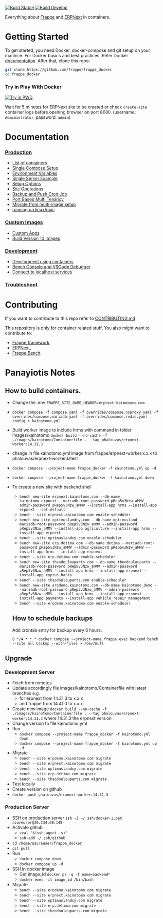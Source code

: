 [![Build Stable](https://github.com/frappe/frappe_docker/actions/workflows/build_stable.yml/badge.svg)](https://github.com/frappe/frappe_docker/actions/workflows/build_stable.yml)
[![Build Develop](https://github.com/frappe/frappe_docker/actions/workflows/build_develop.yml/badge.svg)](https://github.com/frappe/frappe_docker/actions/workflows/build_develop.yml)

Everything about [Frappe](https://github.com/frappe/frappe) and [ERPNext](https://github.com/frappe/erpnext) in containers.

# Getting Started

To get started, you need Docker, docker-compose and git setup on your machine. For Docker basics and best practices. Refer Docker [documentation](http://docs.docker.com).
After that, clone this repo:

```sh
git clone https://github.com/frappe/frappe_docker
cd frappe_docker
```

### Try in Play With Docker

<a href="https://labs.play-with-docker.com/?stack=https://raw.githubusercontent.com/frappe/frappe_docker/main/pwd.yml">
  <img src="https://raw.githubusercontent.com/play-with-docker/stacks/master/assets/images/button.png" alt="Try in PWD"/>
</a>

Wait for 5 minutes for ERPNext site to be created or check `create-site` container logs before opening browser on port 8080. (username: `Administrator`, password: `admin`)

# Documentation

### [Production](#production)

- [List of containers](docs/list-of-containers.md)
- [Single Compose Setup](docs/single-compose-setup.md)
- [Environment Variables](docs/environment-variables.md)
- [Single Server Example](docs/single-server-example.md)
- [Setup Options](docs/setup-options.md)
- [Site Operations](docs/site-operations.md)
- [Backup and Push Cron Job](docs/backup-and-push-cronjob.md)
- [Port Based Multi Tenancy](docs/port-based-multi-tenancy.md)
- [Migrate from multi-image setup](docs/migrate-from-multi-image-setup.md)
- [running on linux/mac](docs/setup_for_linux_mac.md)

### [Custom Images](#custom-images)

- [Custom Apps](docs/custom-apps.md)
- [Build Version 10 Images](docs/build-version-10-images.md)

### [Development](#development)

- [Development using containers](docs/development.md)
- [Bench Console and VSCode Debugger](docs/bench-console-and-vscode-debugger.md)
- [Connect to localhost services](docs/connect-to-localhost-services-from-containers-for-local-app-development.md)

### [Troubleshoot](docs/troubleshoot.md)

# Contributing

If you want to contribute to this repo refer to [CONTRIBUTING.md](CONTRIBUTING.md)

This repository is only for container related stuff. You also might want to contribute to:

- [Frappe framework](https://github.com/frappe/frappe#contributing),
- [ERPNext](https://github.com/frappe/erpnext#contributing),
- [Frappe Bench](https://github.com/frappe/bench).

# Panayiotis Notes
## How to build containers.
- Change the .env `FRAPPE_SITE_NAME_HEADER=erpnext.kainotomo.com`
- `docker compose -f compose.yaml -f overrides/compose.noproxy.yaml -f overrides/compose.mariadb.yaml -f overrides/compose.redis.yaml config > kainotomo.yml`
- Build worker image to include hrms with command in folder images/kainotomo `docker build --no-cache -f ./images/kainotomo/Containerfile . --tag phalouvas/erpnext-worker:14.31.3`
- change in file kainotomo.yml image from frappe/erpnext-worker:x.x.x to phalouvas/erpnext-worker:latest
- `docker compose --project-name frappe_docker -f kainotomo.yml up -d`
- `docker compose --project-name frappe_docker -f kainotomo.yml down`
- To create a new site with backend shell 
  - `bench new-site erpnext.kainotomo.com --db-name kainotomo_erpnext --mariadb-root-password pRep5v3Nzw_aMMV --admin-password pRep5v3Nzw_aMMV --install-app hrms --install-app erpnext --set-default`
  - `bench --site erpnext.kainotomo.com enable-scheduler`
  - `bench new-site optimuslandcy.com --db-name optimusland --mariadb-root-password pRep5v3Nzw_aMMV --admin-password pRep5v3Nzw_aMMV --install-app agriculture --install-app hrms --install-app erpnext`
  - `bench --site optimuslandcy.com enable-scheduler`
  - `bench new-site erp.detima.com --db-name detima --mariadb-root-password pRep5v3Nzw_aMMV --admin-password pRep5v3Nzw_aMMV --install-app hrms --install-app erpnext`
  - `bench --site erp.detima.com enable-scheduler`
  - `bench new-site theodoulouparts.com --db-name theodoulouparts --mariadb-root-password pRep5v3Nzw_aMMV --admin-password pRep5v3Nzw_aMMV --install-app hrms --install-app erpnext --install-app cyprus_banks`
  - `bench --site theodoulouparts.com enable-scheduler`
  - `bench new-site erpdemo.kainotomo.com --db-name kainotomo_demo --mariadb-root-password pRep5v3Nzw_aMMV --admin-password pRep5v3Nzw_aMMV --install-app hrms --install-app erpnext --install-app payments --install-app vehicle_repair_management`
  - `bench --site erpdemo.kainotomo.com enable-scheduler`

  ## How to schedule backups
  Add crontab entry for backup every 6 hours.

  ```
  0 */4 * * * docker compose --project-name frappe exec backend bench --site all backup --with-files > /dev/null
  ```
  
## Upgrade

### Development Server
- Fetch from remotes
- Update accordingly file images/kainotomo/Containerfile with latest branches e.g. 
  - for erpnext from 14.31.3 to x.x.x
  - and frappe from 14.41.0 to x.x.x
- Create new image `docker build --no-cache -f ./images/kainotomo/Containerfile . --tag phalouvas/erpnext-worker:14.31.3` where 14.31.3 the erpnext version
- Change version to file kainotomo.yml
- Run 
  - `docker compose --project-name frappe_docker -f kainotomo.yml down`
  - `docker compose --project-name frappe_docker -f kainotomo.yml up -d`
- Migrate
  - `bench --site erpdemo.kainotomo.com migrate`
  - `bench --site erpnext.kainotomo.com migrate`
  - `bench --site optimuslandcy.com migrate`
  - `bench --site erp.detima.com migrate`
  - `bench --site theodoulouparts.com migrate`
- Test locally
- Create version on github
- `docker push phalouvas/erpnext-worker:14.31.3`

### Production Server
- SSH on production server `ssh -i ~/.ssh/docker-1.pem azureuser@20.234.68.148`
- Activate github
  - `eval "$(ssh-agent -s)"`
  - `ssh-add ~/.ssh/github`
- `cd /home/azureuser/frappe_docker`
- `git pull`
- Run 
  - `docker compose down`
  - `docker compose up -d`
- SSH in docker image
  - Get image_id `docker ps -q -f name=backend*`
  - `docker exec -it image_id /bin/bash`
- Migrate
  - `bench --site erpdemo.kainotomo.com migrate`
  - `bench --site erpnext.kainotomo.com migrate`
  - `bench --site optimuslandcy.com migrate`
  - `bench --site erp.detima.com migrate`
  - `bench --site theodoulouparts.com migrate`
